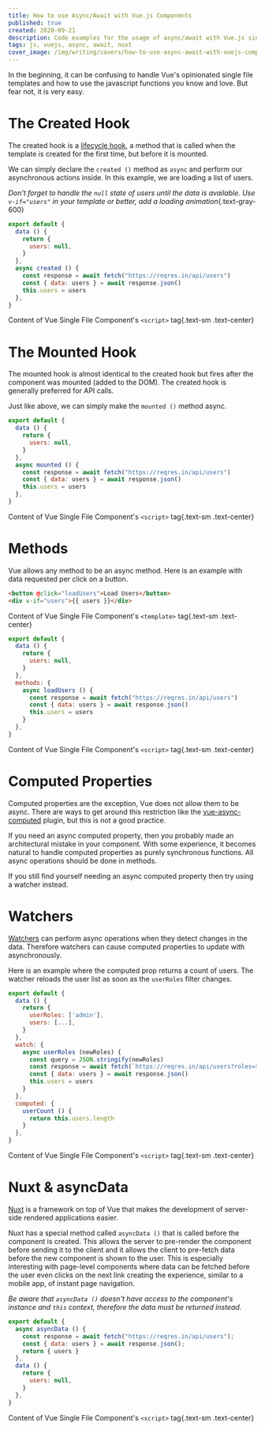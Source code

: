 ```yaml
---
title: How to use Async/Await with Vue.js Components
published: true
created: 2020-09-21
description: Code examples for the usage of async/await with Vue.js single file components
tags: js, vuejs, async, await, nuxt
cover_image: /img/writing/covers/how-to-use-async-await-with-vuejs-components.jpg
---
```


In the beginning, it can be confusing to handle Vue's opinionated single file templates and how to use the javascript functions you know and love. But fear not, it is very easy.


# The Created Hook

The created hook is a [lifecycle hook](https://vuejs.org/v2/guide/instance.html#Lifecycle-Diagram), a method that is called when the template is created for the first time, but before it is mounted.

We can simply declare the `created ()` method as `async` and perform our asynchronous actions inside. In this example, we are loading a list of users.

_Don't forget to handle the `null` state of users until the data is available. Use `v-if="users"` in your template or better, add a loading animation_{.text-gray-600}

```js
export default {
  data () {
    return {
      users: null,
    }
  },
  async created () {
    const response = await fetch("https://reqres.in/api/users")
    const { data: users } = await response.json()
    this.users = users
  },
}
```
Content of Vue Single File Component's `<script>` tag{.text-sm .text-center}


# The Mounted Hook

The mounted hook is almost identical to the created hook but fires after the component was mounted (added to the DOM). The created hook is generally preferred for API calls.

Just like above, we can simply make the `mounted ()` method async.

```js
export default {
  data () {
    return {
      users: null,
    }
  },
  async mounted () {
    const response = await fetch("https://reqres.in/api/users")
    const { data: users } = await response.json()
    this.users = users
  },
}
```
Content of Vue Single File Component's `<script>` tag{.text-sm .text-center}


# Methods

Vue allows any method to be an async method. Here is an example with data requested per click on a button.

```html
<button @click="loadUsers">Load Users</button>
<div v-if="users">{{ users }}</div>
```
Content of Vue Single File Component's `<template>` tag{.text-sm .text-center}

```js
export default {
  data () {
    return {
      users: null,
    }
  },
  methods: {
    async loadUsers () {
      const response = await fetch("https://reqres.in/api/users")
      const { data: users } = await response.json()
      this.users = users
    }
  },
}
```
Content of Vue Single File Component's `<script>` tag{.text-sm .text-center}


# Computed Properties

Computed properties are the exception, Vue does not allow them to be async. There are ways to get around this restriction like the [vue-async-computed](https://www.npmjs.com/package/vue-async-computed) plugin, but this is not a good practice.

If you need an async computed property, then you probably made an architectural mistake in your component. With some experience, it becomes natural to handle computed properties as purely synchronous functions. All async operations should be done in methods.

If you still find yourself needing an async computed property then try using a watcher instead.


# Watchers

[Watchers](https://vuejs.org/v2/guide/computed.html#Watchers) can perform async operations when they detect changes in the data. Therefore watchers can cause computed properties to update with asynchronously.

Here is an example where the computed prop returns a count of users. The watcher reloads the user list as soon as the `userRoles` filter changes.

```js
export default {
  data () {
    return {
      userRoles: ['admin'],
      users: [...],
    }
  },
  watch: {
    async userRoles (newRoles) {
      const query = JSON.stringify(newRoles)
      const response = await fetch(`https://reqres.in/api/users?roles=${query}`)
      const { data: users } = await response.json()
      this.users = users
    }
  },
  computed: {
    userCount () {
      return this.users.length
    }
  },
}
```
Content of Vue Single File Component's `<script>` tag{.text-sm .text-center}


# Nuxt & asyncData

[Nuxt](https://nuxtjs.org/) is a framework on top of Vue that makes the development of server-side rendered applications easier.

Nuxt has a special method called `asyncData ()` that is called before the component is created. This allows the server to pre-render the component before sending it to the client and it allows the client to pre-fetch data before the new component is shown to the user. This is especially interesting with page-level components where data can be fetched before the user even clicks on the next link creating the experience, similar to a mobile app, of instant page navigation.

_Be aware that `asyncData ()` doesn't have access to the component's instance and `this` context, therefore the data must be returned instead._

```js
export default {
  async asyncData () {
    const response = await fetch("https://reqres.in/api/users");
    const { data: users } = await response.json();
    return { users }
  },
  data () {
    return {
      users: null,
    }
  },
}
```
Content of Vue Single File Component's `<script>` tag{.text-sm .text-center}
